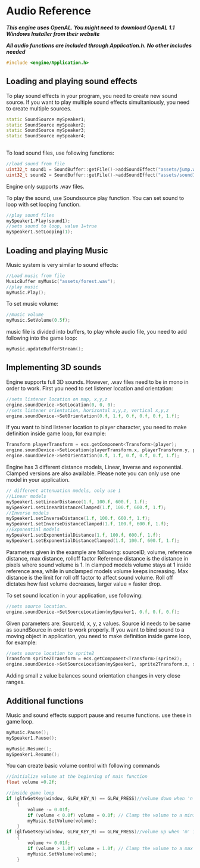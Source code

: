 # Audio Reference

***This engine uses OpenAL. You might need to download OpenAL 1.1 Windows Installer from their website***

***All audio functions are included through Application.h. No other includes needed***
```cpp
#include <engine/Application.h>
```

## Loading and playing sound effects

To play sound effects in your program, you need to create new sound source. If you want to play multiple sound effects simultaniously, you need to create multiple sources.

```cpp
static SoundSource mySpeaker1;
static SoundSource mySpeaker2;
static SoundSource mySpeaker3;
static SoundSource mySpeaker4;
	
```

To load sound files, use following functions:
```cpp
//load sound from file
uint32_t sound1 = SoundBuffer::getFile()->addSoundEffect("assets/jump.wav");
uint32_t sound2 = SoundBuffer::getFile()->addSoundEffect("assets/sound100.wav");
```
Engine only supports .wav files.

To play the sound, use Soundsource play function. You can set sound to loop with set looping function.
```cpp
//play sound files
mySpeaker1.Play(sound1);
//sets sound to loop, value 1=true
mySpeaker1.SetLooping(1);
```


## Loading and playing Music

Music system is very similar to sound effects:
```cpp
//Load music from file
MusicBuffer myMusic("assets/forest.wav");
//play music
myMusic.Play();
```
To set music volume:
```cpp
//music volume
myMusic.SetVolume(0.5f);
```

music file is divided into buffers, to play whole audio file, you need to add following into the game loop:
```cpp
myMusic.updateBufferStream();
```


## Implementing 3D sounds

Engine supports full 3D sounds. However, .wav files need to be in mono in order to work.
First you need to set listener location and orientation:
```cpp
//sets listener location on map, x,y,z
engine.soundDevice->SetLocation(0, 0, 0);
//sets listener orientation, horizontal x,y,z, vertical x,y,z
engine.soundDevice->SetOrientation(0.f, 1.f, 0.f, 0.f, 0.f, 1.f);
```
If you want to bind listener location to player character, you need to make definition inside game loop, for example:
```cpp
Transform playerTransform = ecs.getComponent<Transform>(player);
engine.soundDevice->SetLocation(playerTransform.x, playerTransform.y, playerTransform.z);
engine.soundDevice->SetOrientation(0.f, 1.f, 0.f, 0.f, 0.f, 1.f);
```



Engine has 3 different distance models, Linear, Inverse and exponential.
Clamped versions are also available.
Please note you can only use one model in your application.
```cpp
// different attenuation models, only use 1
//Linear models
mySpeaker1.setLinearDistance(1.f, 100.f, 600.f, 1.f);
mySpeaker1.setLinearDistanceClamped(1.f, 100.f, 600.f, 1.f);
//Inverse models
mySpeaker1.setInverseDistance(1.f, 100.f, 600.f, 1.f);
mySpeaker1.setInverseDistanceClamped(1.f, 100.f, 600.f, 1.f);
//Exponential models
mySpeaker1.setExponentialDistance(1.f, 100.f, 600.f, 1.f);
mySpeaker1.setExponentialDistanceClamped(1.f, 100.f, 600.f, 1.f);
```
Parameters given in the example are following:
sourceID, volume, reference distance, max distance, rolloff factor
Reference distance is the distance in pixels where sound volume is 1.
In clamped models volume stays at 1 inside reference area, while in unclamped models volume keeps increasing.
Max distance is the limit for roll off factor to affect sound volume.
Roll off dictates how fast volume decreases, larger value = faster drop.


To set sound location in your application, use following:
```cpp
//sets source location.
engine.soundDevice->SetSourceLocation(mySpeaker1, 0.f, 0.f, 0.f);
```
Given parameters are: SourceId, x, y, z values.
Source id needs to be same as soundSource in order to work properly.
If you want to bind sound to a moving object in application, you need to make definition inside game loop, for example:
```cpp
//sets source location to sprite2
Transform sprite2Transform = ecs.getComponent<Transform>(sprite2);
engine.soundDevice->SetSourceLocation(mySpeaker1, sprite2Transform.x, sprite2Transform.y, 20.f);
```
Adding small z value balances sound orientation changes in very close ranges.



## Additional functions

Music and sound effects support pause and resume functions. use these in game loop.
```cpp
myMusic.Pause();
mySpeaker1.Pause();

myMusic.Resume();
mySpeaker1.Resume();
```

You can create basic volume control with following commands
```cpp
//initialize volume at the beginning of main function
float volume =0.2f;

//inside game loop
if (glfwGetKey(window, GLFW_KEY_N) == GLFW_PRESS)//volume down when 'n' is pressed
	{
		volume -= 0.01f;
		if (volume < 0.0f) volume = 0.0f; // Clamp the volume to a minimum of 0.0f
		myMusic.SetVolume(volume);
	}
if (glfwGetKey(window, GLFW_KEY_M) == GLFW_PRESS)//volume up when 'm' is pressed
	{
		volume += 0.01f;
		if (volume > 1.0f) volume = 1.0f; // Clamp the volume to a max 1.0f
		myMusic.SetVolume(volume);
	}
```
